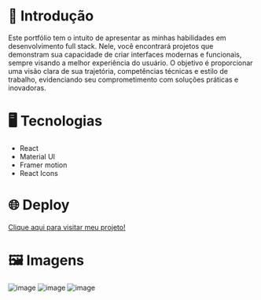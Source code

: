 <h1>📝 Introdução</h1>

<p>Este portfólio tem o intuito de apresentar as minhas habilidades em desenvolvimento full stack. Nele, você encontrará projetos que demonstram sua capacidade de criar interfaces modernas e funcionais, sempre visando a melhor experiência do usuário. O objetivo é proporcionar uma visão clara de sua trajetória, competências técnicas e estilo de trabalho, evidenciando seu comprometimento com soluções práticas e inovadoras.</p>

<h1>🖥️ Tecnologias</h1>

<ul>
  <li>React</li>
  <li>Material UI</li>
  <li>Framer motion</li>
  <li>React Icons</li>
</ul>

<h1>🌐 Deploy</h1>
<a href="https://gaabssantos.vercel.app">Clique aqui para visitar meu projeto!</a>

<h1>🖼️ Imagens</h1>

![image](https://github.com/user-attachments/assets/bf501490-24c4-471b-acb4-5604020bee9b)
![image](https://github.com/user-attachments/assets/1d96f50c-89dd-4322-8e17-f55d8ec43db5)
![image](https://github.com/user-attachments/assets/6b29c853-5fbf-4245-97e7-cff10f33095a)

